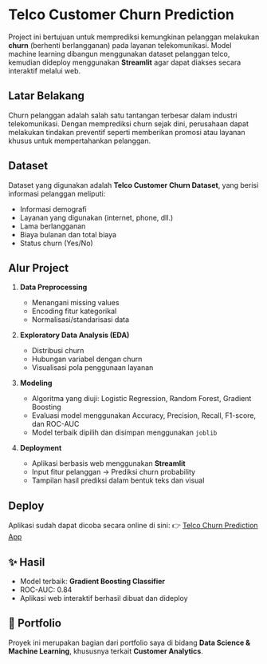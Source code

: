 # Telco Customer Churn Prediction 

Project ini bertujuan untuk memprediksi kemungkinan pelanggan melakukan **churn** (berhenti berlangganan) pada layanan telekomunikasi. Model machine learning dibangun menggunakan dataset pelanggan telco, kemudian dideploy menggunakan **Streamlit** agar dapat diakses secara interaktif melalui web.

## Latar Belakang

Churn pelanggan adalah salah satu tantangan terbesar dalam industri telekomunikasi. Dengan memprediksi churn sejak dini, perusahaan dapat melakukan tindakan preventif seperti memberikan promosi atau layanan khusus untuk mempertahankan pelanggan.

## Dataset

Dataset yang digunakan adalah **Telco Customer Churn Dataset**, yang berisi informasi pelanggan meliputi:

* Informasi demografi
* Layanan yang digunakan (internet, phone, dll.)
* Lama berlangganan
* Biaya bulanan dan total biaya
* Status churn (Yes/No)

## Alur Project

1. **Data Preprocessing**

   * Menangani missing values
   * Encoding fitur kategorikal
   * Normalisasi/standarisasi data

2. **Exploratory Data Analysis (EDA)**

   * Distribusi churn
   * Hubungan variabel dengan churn
   * Visualisasi pola penggunaan layanan

3. **Modeling**

   * Algoritma yang diuji: Logistic Regression, Random Forest, Gradient Boosting
   * Evaluasi model menggunakan Accuracy, Precision, Recall, F1-score, dan ROC-AUC
   * Model terbaik dipilih dan disimpan menggunakan `joblib`

4. **Deployment**

   * Aplikasi berbasis web menggunakan **Streamlit**
   * Input fitur pelanggan → Prediksi churn probability
   * Tampilan hasil prediksi dalam bentuk teks dan visual

## Deploy

Aplikasi sudah dapat dicoba secara online di sini:
👉 [Telco Churn Prediction App](https://telco-churn-prediction-andrilaksono.streamlit.app/)

## ✨ Hasil

* Model terbaik: **Gradient Boosting Classifier**
* ROC-AUC: 0.84
* Aplikasi web interaktif berhasil dibuat dan dideploy

## 📌 Portfolio

Proyek ini merupakan bagian dari portfolio saya di bidang **Data Science & Machine Learning**, khususnya terkait **Customer Analytics**.
